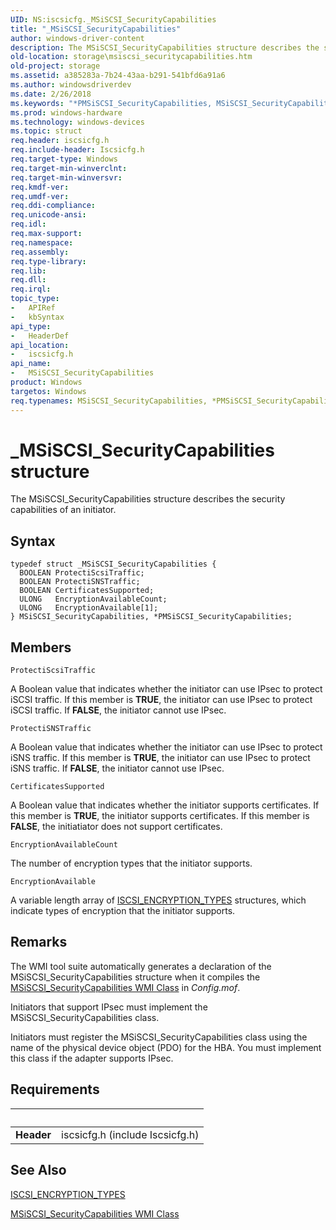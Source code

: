 ```yaml
---
UID: NS:iscsicfg._MSiSCSI_SecurityCapabilities
title: "_MSiSCSI_SecurityCapabilities"
author: windows-driver-content
description: The MSiSCSI_SecurityCapabilities structure describes the security capabilities of an initiator.
old-location: storage\msiscsi_securitycapabilities.htm
old-project: storage
ms.assetid: a385283a-7b24-43aa-b291-541bfd6a91a6
ms.author: windowsdriverdev
ms.date: 2/26/2018
ms.keywords: "*PMSiSCSI_SecurityCapabilities, MSiSCSI_SecurityCapabilities, MSiSCSI_SecurityCapabilities structure [Storage Devices], PMSiSCSI_SecurityCapabilities, PMSiSCSI_SecurityCapabilities structure pointer [Storage Devices], _MSiSCSI_SecurityCapabilities, iscsicfg/MSiSCSI_SecurityCapabilities, iscsicfg/PMSiSCSI_SecurityCapabilities, storage.msiscsi_securitycapabilities, structs-iSCSI_0e8b2bb9-69df-4d36-8002-ac32177b724a.xml"
ms.prod: windows-hardware
ms.technology: windows-devices
ms.topic: struct
req.header: iscsicfg.h
req.include-header: Iscsicfg.h
req.target-type: Windows
req.target-min-winverclnt: 
req.target-min-winversvr: 
req.kmdf-ver: 
req.umdf-ver: 
req.ddi-compliance: 
req.unicode-ansi: 
req.idl: 
req.max-support: 
req.namespace: 
req.assembly: 
req.type-library: 
req.lib: 
req.dll: 
req.irql: 
topic_type:
-	APIRef
-	kbSyntax
api_type:
-	HeaderDef
api_location:
-	iscsicfg.h
api_name:
-	MSiSCSI_SecurityCapabilities
product: Windows
targetos: Windows
req.typenames: MSiSCSI_SecurityCapabilities, *PMSiSCSI_SecurityCapabilities
---
```


# _MSiSCSI_SecurityCapabilities structure
The MSiSCSI_SecurityCapabilities structure describes the security capabilities of an initiator.

## Syntax
````
typedef struct _MSiSCSI_SecurityCapabilities {
  BOOLEAN ProtectiScsiTraffic;
  BOOLEAN ProtectiSNSTraffic;
  BOOLEAN CertificatesSupported;
  ULONG   EncryptionAvailableCount;
  ULONG   EncryptionAvailable[1];
} MSiSCSI_SecurityCapabilities, *PMSiSCSI_SecurityCapabilities;
````

## Members


`ProtectiScsiTraffic`

A Boolean value that indicates whether the initiator can use IPsec to protect iSCSI traffic. If this member is <b>TRUE</b>, the initiator can use IPsec to protect iSCSI traffic. If <b>FALSE</b>, the initiator cannot use IPsec.

`ProtectiSNSTraffic`

A Boolean value that indicates whether the initiator can use IPsec to protect iSNS traffic. If this member is <b>TRUE</b>, the initiator can use IPsec to protect iSNS traffic. If <b>FALSE</b>, the initiator cannot use IPsec.

`CertificatesSupported`

A Boolean value that indicates whether the initiator supports certificates. If this member is <b>TRUE</b>, the initiator supports certificates. If this member is <b>FALSE</b>, the initiatiator does not support certificates.

`EncryptionAvailableCount`

The number of encryption types that the initiator supports.

`EncryptionAvailable`

A variable length array of <a href="..\iscsicfg\ne-iscsicfg-piscsi_encryption_types.md">ISCSI_ENCRYPTION_TYPES</a> structures, which indicate types of encryption that the initiator supports.

## Remarks
The WMI tool suite automatically generates a declaration of the MSiSCSI_SecurityCapabilities structure when it compiles the <a href="https://msdn.microsoft.com/library/windows/hardware/ff563131">MSiSCSI_SecurityCapabilities WMI Class</a> in <i>Config.mof</i>. 

Initiators that support IPsec must implement the MSiSCSI_SecurityCapabilities class. 

Initiators must register the MSiSCSI_SecurityCapabilities class using the name of the physical device object (PDO) for the HBA. You must implement this class if the adapter supports IPsec.

## Requirements
| &nbsp; | &nbsp; |
| ---- |:---- |
| **Header** | iscsicfg.h (include Iscsicfg.h) |

## See Also

<a href="..\iscsicfg\ne-iscsicfg-piscsi_encryption_types.md">ISCSI_ENCRYPTION_TYPES</a>



<a href="https://msdn.microsoft.com/library/windows/hardware/ff563131">MSiSCSI_SecurityCapabilities WMI Class</a>